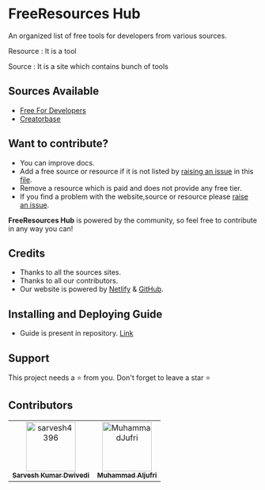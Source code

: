 # FreeResources Hub

An organized list of free tools for developers from various sources.

Resource
: It is a tool

Source
: It is a site which contains bunch of tools


## Sources Available
- [Free For Developers](https://free-for.dev/#/)
- [Creatorbase](https://creatorbase.xyz/)


## Want to contribute?

- You can improve docs.
- Add a free source or resource if it is not listed by [raising an issue](https://github.com/sarvesh4396/freeresourceshub/issues/new) in  this [file](/src/assets/data/0.json).
- Remove a resource which is paid and does not provide any free tier.
- If you find a problem with the website,source or resource please [raise an issue](https://github.com/sarvesh4396/freeresourceshub/issues/new).

**FreeResources Hub** is powered by the community, so feel free to contribute in any way you can!

## Credits

- Thanks to all the sources sites.
- Thanks to all our contributors.
- Our website is powered by [Netlify](https://www.netlify.com/) & [GitHub](https://github.com/).

## Installing and Deploying Guide

- Guide is present in repository.
[Link](https://github.com/pandeyom331/freeresourceshub/blob/master/installing%20and%20deploying%20guide.txt)

## Support

This project needs a ⭐️ from you. Don't forget to leave a star ⭐️

## Contributors

<!-- readme: contributors -start -->
<table>
<tr>
    <td align="center">
        <a href="https://github.com/sarvesh4396">
            <img src="https://avatars.githubusercontent.com/u/68162479?v=4" width="100;" alt="sarvesh4396"/>
            <br />
            <sub><b>Sarvesh Kumar Dwivedi</b></sub>
        </a>
    </td>
    <td align="center">
        <a href="https://github.com/MuhammadJufri">
            <img src="https://avatars.githubusercontent.com/u/97773130?v=4" width="100;" alt="MuhammadJufri"/>
            <br />
            <sub><b>Muhammad Aljufri</b></sub>
        </a>
    </td></tr>
</table>
<!-- readme: contributors -end -->
